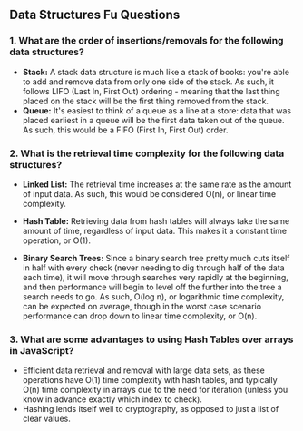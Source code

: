 ## Data Structures Fu Questions

### 1. What are the order of insertions/removals for the following data structures?
* **Stack:** A stack data structure is much like a stack of books: you're able to add and remove data from only one side of the stack. As such, it follows LIFO (Last In, First Out) ordering - meaning that the last thing placed on the stack will be the first thing removed from the stack.
* **Queue:** It's easiest to think of a queue as a line at a store: data that was placed earliest in a queue will be the first data taken out of the queue. As such, this would be a FIFO (First In, First Out) order.

### 2. What is the retrieval time complexity for the following data structures?
* **Linked List:** The retrieval time increases at the same rate as the amount of input data. As such, this would be considered O(n), or linear time complexity.

* **Hash Table:** Retrieving data from hash tables will always take the same amount of time, regardless of input data. This makes it a constant time operation, or O(1).

* **Binary Search Trees:** Since a binary search tree pretty much cuts itself in half with every check (never needing to dig through half of the data each time), it will move through searches very rapidly at the beginning, and then performance will begin to level off the further into the tree a search needs to go. As such, O(log n), or logarithmic time complexity, can be expected on average, though in the worst case scenario performance can drop down to linear time complexity, or O(n).


### 3. What are some advantages to using Hash Tables over arrays in JavaScript?
* Efficient data retrieval and removal with large data sets, as these operations have O(1) time complexity with hash tables, and typically O(n) time complexity in arrays due to the need for iteration (unless you know in advance exactly which index to check).
* Hashing lends itself well to cryptography, as opposed to just a list of clear values.